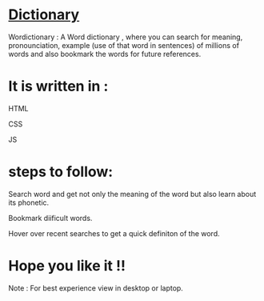 # [Dictionary](url)

Wordictionary : A Word dictionary , where you can search for meaning, pronounciation, example (use of that word in sentences) of millions of words and also bookmark the words for future references.

# It is written in :

HTML

CSS

JS

# steps to follow:

Search word and get not only the meaning of the word but also learn about its phonetic.


Bookmark diificult words.


Hover over recent searches to get a quick definiton of the word.


# Hope you like it !!

Note : For best experience view in desktop or laptop.
